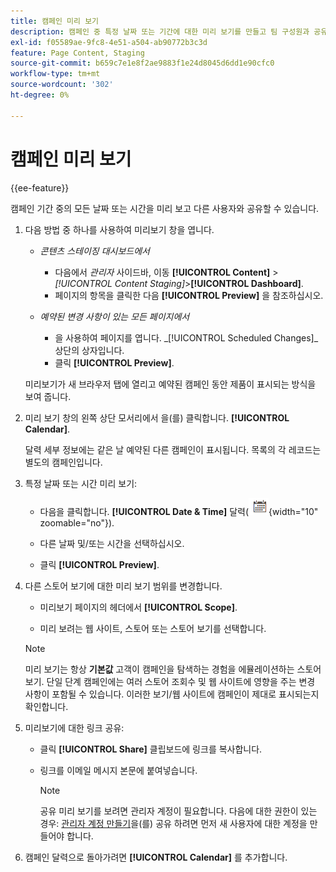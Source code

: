 ```yaml
---
title: 캠페인 미리 보기
description: 캠페인 중 특정 날짜 또는 기간에 대한 미리 보기를 만들고 팀 구성원과 공유합니다.
exl-id: f05589ae-9fc8-4e51-a504-ab90772b3c3d
feature: Page Content, Staging
source-git-commit: b659c7e1e8f2ae9883f1e24d8045d6dd1e90cfc0
workflow-type: tm+mt
source-wordcount: '302'
ht-degree: 0%

---
```


# 캠페인 미리 보기

{{ee-feature}}

캠페인 기간 중의 모든 날짜 또는 시간을 미리 보고 다른 사용자와 공유할 수 있습니다.

1. 다음 방법 중 하나를 사용하여 미리보기 창을 엽니다.

   - _콘텐츠 스테이징 대시보드에서_

      - 다음에서 _관리자_ 사이드바, 이동  **[!UICONTROL Content]** > _[!UICONTROL Content Staging]_>**[!UICONTROL Dashboard]**.
      - 페이지의 항목을 클릭한 다음 **[!UICONTROL Preview]** 을 참조하십시오.

   - _예약된 변경 사항이 있는 모든 페이지에서_

      - 을 사용하여 페이지를 엽니다. _[!UICONTROL Scheduled Changes]_상단의 상자입니다.
      - 클릭 **[!UICONTROL Preview]**.

   미리보기가 새 브라우저 탭에 열리고 예약된 캠페인 동안 제품이 표시되는 방식을 보여 줍니다.

1. 미리 보기 창의 왼쪽 상단 모서리에서 을(를) 클릭합니다. **[!UICONTROL Calendar]**.

   달력 세부 정보에는 같은 날 예약된 다른 캠페인이 표시됩니다. 목록의 각 레코드는 별도의 캠페인입니다.

1. 특정 날짜 또는 시간 미리 보기:

   - 다음을 클릭합니다. **[!UICONTROL Date & Time]** 달력(![달력 아이콘](../assets/icon-calendar.png){width="10" zoomable="no"}).

   - 다른 날짜 및/또는 시간을 선택하십시오.

   - 클릭 **[!UICONTROL Preview]**.

1. 다른 스토어 보기에 대한 미리 보기 범위를 변경합니다.

   - 미리보기 페이지의 헤더에서 **[!UICONTROL Scope]**.

   - 미리 보려는 웹 사이트, 스토어 또는 스토어 보기를 선택합니다.

   >[!NOTE]
   >
   >미리 보기는 항상 **기본값** 고객이 캠페인을 탐색하는 경험을 에뮬레이션하는 스토어 보기. 단일 단계 캠페인에는 여러 스토어 조회수 및 웹 사이트에 영향을 주는 변경 사항이 포함될 수 있습니다. 이러한 보기/웹 사이트에 캠페인이 제대로 표시되는지 확인합니다.

1. 미리보기에 대한 링크 공유:

   - 클릭 **[!UICONTROL Share]** 클립보드에 링크를 복사합니다.

   - 링크를 이메일 메시지 본문에 붙여넣습니다.

     >[!NOTE]
     >
     >공유 미리 보기를 보려면 관리자 계정이 필요합니다. 다음에 대한 권한이 있는 경우: [관리자 계정 만들기](../systems/permissions-users-all.md#create-a-user)을(를) 공유 하려면 먼저 새 사용자에 대한 계정을 만들어야 합니다.

1. 캠페인 달력으로 돌아가려면 **[!UICONTROL Calendar]** 를 추가합니다.
